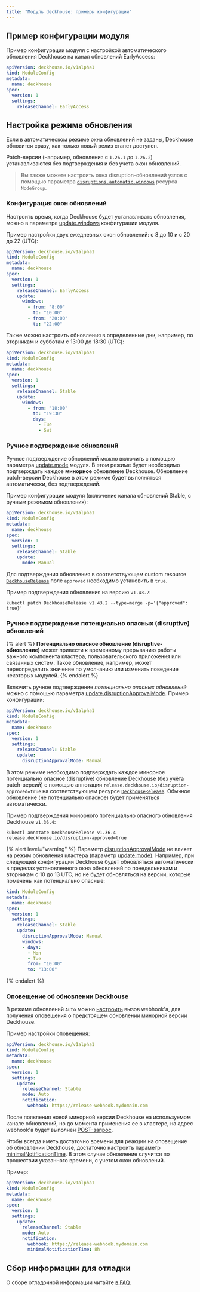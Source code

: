```yaml
---
title: "Модуль deckhouse: примеры конфигурации"
---
```


## Пример конфигурации модуля

Пример конфигурации модуля с настройкой автоматического обновления Deckhouse на канал обновлений EarlyAccess:

```yaml
apiVersion: deckhouse.io/v1alpha1
kind: ModuleConfig
metadata:
  name: deckhouse
spec:
  version: 1
  settings:
    releaseChannel: EarlyAccess
```

## Настройка режима обновления

Если в автоматическом режиме окна обновлений не заданы, Deckhouse обновится сразу, как только новый релиз станет доступен.

Patch-версии (например, обновления с `1.26.1` до `1.26.2`) устанавливаются без подтверждения и без учета окон обновлений.

> Вы также можете настроить окна disruption-обновлений узлов с помощью параметра [`disruptions.automatic.windows`](../040-node-manager/cr.html#nodegroup-v1-spec-disruptions-automatic-windows) ресурса `NodeGroup`.

### Конфигурация окон обновлений

Настроить время, когда Deckhouse будет устанавливать обновления, можно в параметре [update.windows](configuration.html#parameters-update-windows) конфигурации модуля.

Пример настройки двух ежедневных окон обновлений: с 8 до 10 и c 20 до 22 (UTC):

```yaml
apiVersion: deckhouse.io/v1alpha1
kind: ModuleConfig
metadata:
  name: deckhouse
spec:
  version: 1
  settings:
    releaseChannel: EarlyAccess
    update:
      windows: 
        - from: "8:00"
          to: "10:00"
        - from: "20:00"
          to: "22:00"
```

Также можно настроить обновления в определенные дни, например, по вторникам и субботам с 13:00 до 18:30 (UTC):

```yaml
apiVersion: deckhouse.io/v1alpha1
kind: ModuleConfig
metadata:
  name: deckhouse
spec:
  version: 1
  settings:
    releaseChannel: Stable
    update:
      windows: 
        - from: "18:00"
          to: "19:30"
          days:
            - Tue
            - Sat
```

### Ручное подтверждение обновлений

Ручное подтверждение обновлений можно включить с помощью параметра [update.mode](configuration.html#parameters-update-mode) модуля. В этом режиме будет необходимо подтверждать каждое **минорное** обновление Deckhouse. Обновление patch-версии Deckhouse в этом режиме будет выполняться автоматически, без подтверждений.

Пример конфигурации модуля (включение канала обновлений Stable, с ручным режимом обновления):

```yaml
apiVersion: deckhouse.io/v1alpha1
kind: ModuleConfig
metadata:
  name: deckhouse
spec:
  version: 1
  settings:
    releaseChannel: Stable
    update:
      mode: Manual
```

Для подтверждения обновления в соответствующем custom resource [`DeckhouseRelease`](cr.html#deckhouserelease) поле `approved` необходимо установить в `true`.

Пример подтверждения обновления на версию `v1.43.2`:

```shell
kubectl patch DeckhouseRelease v1.43.2 --type=merge -p='{"approved": true}'
```

### Ручное подтверждение потенциально опасных (disruptive) обновлений

{% alert %}
**Потенциально опасное обновление (disruptive-обновление)** может привести к временному прерыванию работы важного компонента кластера, пользовательского приложения или связанных систем. Такое обновление, например, может переопределить значение по умолчанию или изменить поведение некоторых модулей.
{% endalert %}

Включить ручное подтверждение _потенциально опасных обновлений_ можно с помощью параметра [update.disruptionApprovalMode](configuration.html#parameters-update-disruptionapprovalmode). Пример конфигурации:

```yaml
apiVersion: deckhouse.io/v1alpha1
kind: ModuleConfig
metadata:
  name: deckhouse
spec:
  version: 1
  settings:
    releaseChannel: Stable
    update:
      disruptionApprovalMode: Manual
```

В этом режиме необходимо подтверждать каждое минорное потенциально опасное (disruptive) обновление Deckhouse (без учёта patch-версий) с помощью аннотации `release.deckhouse.io/disruption-approved=true` на соответствующем ресурсе [`DeckhouseRelease`](cr.html#deckhouserelease). Обычное обновление (не потенциально опасное) будет применяться автоматически.

Пример подтверждения минорного потенциально опасного обновления Deckhouse `v1.36.4`:

```shell
kubectl annotate DeckhouseRelease v1.36.4 release.deckhouse.io/disruption-approved=true
```

{% alert level="warning" %}
Параметр [disruptionApprovalMode](configuration.html#parameters-update-disruptionapprovalmode) не влияет на режим обновления кластера (параметр [update.mode](configuration.html#parameters-update-mode)). Например, при следующей конфигурации Deckhouse будет обновляться автоматически в пределах установленного окна обновлений по понедельникам и вторникам с 10 до 13 UTC, но не будет обновляться на версии, которые помечены как потенциально опасные:

```yaml
kind: ModuleConfig
metadata:
  name: deckhouse
spec:
  version: 1
  settings:
    releaseChannel: Stable
    update:
      disruptionApprovalMode: Manual
      windows:
      - days:
        - Mon
        - Tue
        from: "10:00"
        to: "13:00"
```

{% endalert %}

### Оповещение об обновлении Deckhouse

В режиме обновлений `Auto` можно [настроить](configuration.html#parameters-update-notification) вызов webhook'а, для получения оповещения о предстоящем обновлении минорной версии Deckhouse.

Пример настройки оповещения:

```yaml
apiVersion: deckhouse.io/v1alpha1
kind: ModuleConfig
metadata:
  name: deckhouse
spec:
  version: 1
  settings:
    update:
      releaseChannel: Stable
      mode: Auto
      notification:
        webhook: https://release-webhook.mydomain.com
```

После появления новой минорной версии Deckhouse на используемом канале обновлений, но до момента применения ее в кластере, на адрес webhook'а будет выполнен [POST-запрос](configuration.html#parameters-update-notification-webhook).

Чтобы всегда иметь достаточно времени для реакции на оповещение об обновлении Deckhouse, достаточно настроить параметр [minimalNotificationTime](configuration.html#parameters-update-notification-minimalnotificationtime). В этом случае обновление случится по прошествии указанного времени, с учетом окон обновлений.

Пример:

```yaml
apiVersion: deckhouse.io/v1alpha1
kind: ModuleConfig
metadata:
  name: deckhouse
spec:
  version: 1
  settings:
    update:
      releaseChannel: Stable
      mode: Auto
      notification:
        webhook: https://release-webhook.mydomain.com
        minimalNotificationTime: 8h
```

## Сбор информации для отладки

О сборе отладочной информации читайте [в FAQ](faq.html#как-собрать-информацию-для-отладки).
